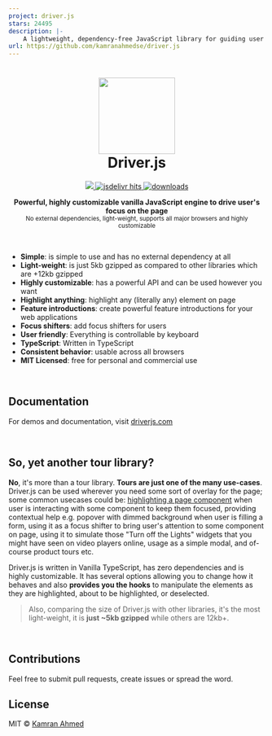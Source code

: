 ```yaml
---
project: driver.js
stars: 24495
description: |-
    A lightweight, dependency-free JavaScript library for guiding user focus across the page.
url: https://github.com/kamranahmedse/driver.js
---
```


<h1 align="center"><img height="150" src="https://driverjs.com/driver.svg" /><br> Driver.js</h1>

<p align="center">
  <a href="https://github.com/kamranahmedse/driver.js/blob/master/license">
    <img src="https://img.shields.io/badge/License-MIT-yellow.svg" />
  </a>
  <a href="https://www.jsdelivr.com/package/npm/driver.js">
    <img src="https://data.jsdelivr.com/v1/package/npm/driver.js/badge?style=rounded" alt="jsdelivr hits" />
  </a>
  <a href="https://npmjs.org/package/driver.js">
    <img src="https://img.shields.io/npm/dm/driver.js" alt="downloads" />
  </a>
</p>

<p align="center">
  <b>Powerful, highly customizable vanilla JavaScript engine to drive user's focus on the page</b></br>
  <sub>No external dependencies, light-weight, supports all major browsers and highly customizable </sub><br>
</p>

<br />

- **Simple**: is simple to use and has no external dependency at all
- **Light-weight**: is just 5kb gzipped as compared to other libraries which are +12kb gzipped
- **Highly customizable**: has a powerful API and can be used however you want
- **Highlight anything**: highlight any (literally any) element on page
- **Feature introductions**: create powerful feature introductions for your web applications
- **Focus shifters**: add focus shifters for users
- **User friendly**: Everything is controllable by keyboard
- **TypeScript**: Written in TypeScript
- **Consistent behavior**: usable across all browsers
- **MIT Licensed**: free for personal and commercial use

<br />

## Documentation

For demos and documentation, visit [driverjs.com](https://driverjs.com)

<br />

## So, yet another tour library?

**No**, it's more than a tour library. **Tours are just one of the many use-cases**. Driver.js can be used wherever you need some sort of overlay for the page; some common usecases could be: [highlighting a page component](https://i.imgur.com/TS0LSK9.png) when user is interacting with some component to keep them focused, providing contextual help e.g. popover with dimmed background when user is filling a form, using it as a focus shifter to bring user's attention to some component on page, using it to simulate those "Turn off the Lights" widgets that you might have seen on video players online, usage as a simple modal, and of-course product tours etc.

Driver.js is written in Vanilla TypeScript, has zero dependencies and is highly customizable. It has several options allowing you to change how it behaves and also **provides you the hooks** to manipulate the elements as they are highlighted, about to be highlighted, or deselected.

> Also, comparing the size of Driver.js with other libraries, it's the most light-weight, it is **just ~5kb gzipped** while others are 12kb+.

<br>

## Contributions

Feel free to submit pull requests, create issues or spread the word.

## License

MIT &copy; [Kamran Ahmed](https://twitter.com/kamrify)

